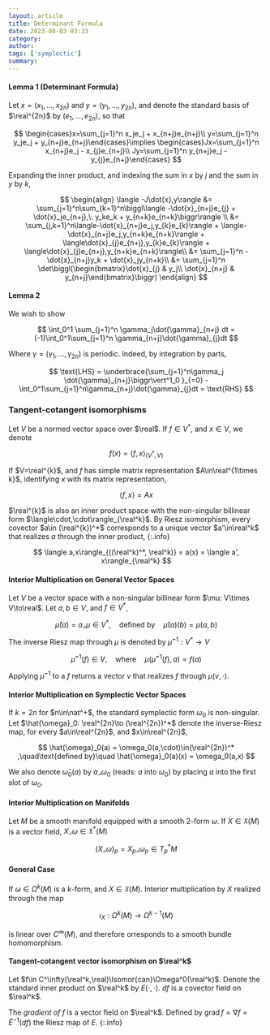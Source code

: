 ```yaml
---
layout: article
title: Determinant Formula
date: 2023-08-03 03:33
category: 
author: 
tags: ['symplectic']
summary: 
---
```


#### Lemma 1 (Determinant Formula)
Let $x=(x_1,\ldots ,x_{2n})$ and $y=(y_1,\ldots,y_{2n})$, and denote the standard basis of $\real^{2n}$ by $(e_1,\ldots ,e_{2n})$, so that

$$
\begin{cases}x=\sum_{j=1}^n x_je_j + x_{n+j}e_{n+j}\\ y=\sum_{j=1}^n y_je_j + y_{n+j}e_{n+j}\end{cases}\implies \begin{cases}Jx=\sum_{j=1}^n x_{n+j}e_j - x_{j}e_{n+j}\\ Jy=\sum_{j=1}^n y_{n+j}e_j - y_{j}e_{n+j}\end{cases}
$$

Expanding the inner product, and indexing the sum in $x$ by $j$ and the sum in $y$ by $k$,

$$
\begin{align}
\langle -J\dot{x},y\rangle &= \sum_{j=1}^n\sum_{k=1}^n\biggl\langle -\dot{x}_{n+j}e_{j} + \dot{x}_je_{n+j},\: y_ke_k + y_{n+k}e_{n+k}\biggr\rangle \\
&= \sum_{j,k=1}^n\langle-\dot{x}_{n+j}e_j,y_{k}e_{k}\rangle + \langle-\dot{x}_{n+j}e_j,y_{n+k}e_{n+k}\rangle + \langle\dot{x}_{j}e_{n+j},y_{k}e_{k}\rangle + \langle\dot{x}_{j}e_{n+j},y_{n+k}e_{n+k}\rangle\\
&= \sum_{j=1}^n -\dot{x}_{n+j}y_k + \dot{x}_jy_{n+k}\\
&= \sum_{j=1}^n \det\biggl(\begin{bmatrix}\dot{x}_{j} & y_j\\ \dot{x}_{n+j} & y_{n+j}\end{bmatrix}\biggr)
\end{align}
$$ 

#### Lemma 2
We wish to show

$$
\int_0^1 \sum_{j=1}^n \gamma_j\dot{\gamma}_{n+j} dt = (-1)\int_0^1\sum_{j=1}^n \gamma_{n+j}\dot{\gamma}_{j}dt
$$

Where $\gamma = (\gamma_1,\ldots,\gamma_{2n})$ is periodic. Indeed, by integration by parts, 

$$
\text{LHS} = \underbrace{\sum_{j=1}^n\gamma_j \dot{\gamma}_{n+j}\biggr\vert^1_0 }_{=0} - \int_0^1\sum_{j=1}^n\gamma_{n+j}\dot{\gamma}_{j}dt = \text{RHS}
$$

### Tangent-cotangent isomorphisms
Let $V$ be a normed vector space over $\real$. If $f\in V^*$, and $x\in V$, we denote

$$
f(x) = \langle f,x\rangle_{(V^*, V)}
$$

If $V=\real^{k}$, and $f$ has simple matrix representation $A\in\real^{1\times k}$, identifying $x$ with its matrix representation,

$$
\langle f,x\rangle = Ax
$$

$\real^{k}$ is also an inner product space with the non-singular billinear form $\langle\cdot,\cdot\rangle_{\real^k}$. By Riesz isomorphism, every covector $a\in (\real^{k})^*$ corresponds to a unique vector $a'\in\real^k$ that realizes $a$ through the inner product,
{:.info}

$$
\langle a,x\rangle_{((\real^k)^*, \real^k)} = a(x) = \langle a', x\rangle_{\real^k}
$$


#### Interior Multiplication on General Vector Spaces
Let $V$ be a vector space with a non-singular billinear form $\mu: V\times V\to\real$. Let $a,b\in V$, and $f\in V^*$,

$$
\hat{\mu}(a) = a\lrcorner \mu\in V^* ,\quad\text{defined by}\quad \hat{\mu}(a)(b)=\mu(a,b)
$$

The inverse Riesz map through $\mu$ is denoted by $\hat{\mu}^{-1}: V^*\to V$

$$
\hat{\mu}^{-1}(f)\in V,\quad\text{where}\quad \mu\biggl(\hat{\mu}^{-1}(f), a\biggr) = f(a)
$$

Applying $\hat{\mu}^{-1}$ to a $f$ returns a vector $v$ that realizes $f$ through $\mu(v,\cdot)$.

#### Interior Multiplication on Symplectic Vector Spaces 
If $k=2n$ for $n\in\nat^+$, the standard symplectic form $\omega_0$ is non-singular. Let $\hat{\omega}_0: \real^{2n}\to (\real^{2n})^*$ denote the inverse-Riesz map, for every $a\in\real^{2n}$, and $x\in\real^{2n}$,

$$
\hat{\omega}_0(a) = \omega_0(a,\cdot)\in(\real^{2n})^* ,\quad\text{defined by}\quad \hat{\omega}_0(a)(x) = \omega_0(a,x)
$$

We also denote $\hat{\omega}_0(a)$ by $a\lrcorner\omega_0$ (reads: $a$ into $\omega_0$) by placing $a$ into the first slot of $\omega_0$. 

#### Interior Multiplication on Manifolds
Let $M$ be a smooth manifold equipped with a smooth $2$-form $\omega$. If $X\in\mathfrak{X}(M)$ is a vector field, $X\lrcorner\omega\in\mathfrak{X}^*(M)$

$$
(X\lrcorner\omega)_p = X_p\lrcorner \omega_p\in T_p^* M
$$

#### General Case
If $\omega\in\Omega^k(M)$ is a $k$-form, and $X\in\mathfrak{X}(M)$. Interior multiplication by $X$ realized through the map 

$$\iota_X: \Omega^k(M)\to\Omega^{k-1}(M)$$

is linear over $C^\infty(M)$, and therefore orresponds to a smooth bundle homomorphism.

#### Tangent-cotangent vector isomorphism on $\real^k$
Let $f\in C^\infty(\real^k,\real)\Isomor{can}\Omega^0(\real^k)$. Denote the standard inner product on $\real^k$ by $E(\cdot,\cdot)$. $df$ is a covector field on $\real^k$.

The *gradient of $f$* is a vector field on $\real^k$. Defined by $\operatorname{grad}f = \nabla f = \hat{E}^{-1}(df)$ the Riesz map of $E$.
{:.info}






